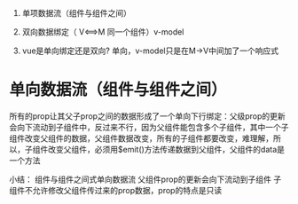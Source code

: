 1. 单项数据流（组件与组件之间）

2. 双向数据绑定（ V<==>M 同一个组件）v-model

3. vue是单向绑定还是双向? 单向，v-model只是在M->V中间加了一个响应式

# 单向数据流（组件与组件之间）
所有的prop让其父子prop之间的数据形成了一个单向下行绑定：父级prop的更新会向下流动到子组件中，反过来不行，因为父组件能包含多个子组件，其中一个子组件改变父组件的数据，父组件数据改变，所有的子组件都要改变，难理解，所以，子组件改变父组件，必须用$emit()方法传递数据到父组件，父组件的data是一个方法

小结：
    组件与组件之间式单向数据流
    父组件prop的更新会向下流动到子组件
    子组件不允许修改父组件传过来的prop数据，prop的特点是只读
